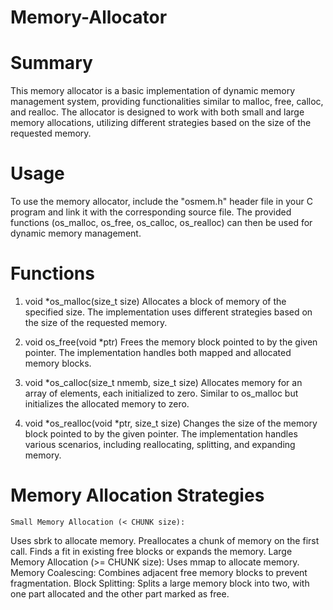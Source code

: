 # Memory-Allocator


# Summary 

This memory allocator is a basic implementation of dynamic memory management system, providing functionalities similar to malloc, free, calloc, and realloc. The allocator is designed to work with both small and large memory allocations, utilizing different strategies based on the size of the requested memory.

# Usage 

To use the memory allocator, include the "osmem.h" header file in your C program and link it with the corresponding source file. The provided functions (os_malloc, os_free, os_calloc, os_realloc) can then be used for dynamic memory management.

# Functions 


1. void *os_malloc(size_t size)
Allocates a block of memory of the specified size. The implementation uses different strategies based on the size of the requested memory.

2. void os_free(void *ptr)
Frees the memory block pointed to by the given pointer. The implementation handles both mapped and allocated memory blocks.

3. void *os_calloc(size_t nmemb, size_t size)
Allocates memory for an array of elements, each initialized to zero. Similar to os_malloc but initializes the allocated memory to zero.

4. void *os_realloc(void *ptr, size_t size)
Changes the size of the memory block pointed to by the given pointer. The implementation handles various scenarios, including reallocating, splitting, and expanding memory.

# Memory Allocation Strategies
    
    Small Memory Allocation (< CHUNK size):
Uses sbrk to allocate memory.
Preallocates a chunk of memory on the first call.
Finds a fit in existing free blocks or expands the memory.
Large Memory Allocation (>= CHUNK size):
Uses mmap to allocate memory.
Memory Coalescing:
Combines adjacent free memory blocks to prevent fragmentation.
Block Splitting:
Splits a large memory block into two, with one part allocated and the other part marked as free.


